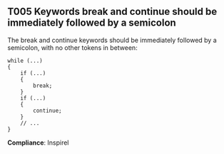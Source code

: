 T005 Keywords break and continue should be immediately followed by a semicolon
------------------------------------------------------------------------------

The break and continue keywords should be immediately followed by a semicolon,
with no other tokens in between:


```
while (...)
{
    if (...)
    {
        break;
    }
    if (...)
    {
        continue;
    }
    // ...
}
````

**Compliance**: Inspirel
